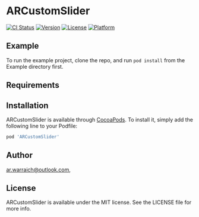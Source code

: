 # ARCustomSlider

[![CI Status](https://img.shields.io/travis/ar.warraich@outlook.com/ARCustomSlider.svg?style=flat)](https://travis-ci.org/ar.warraich@outlook.com/ARCustomSlider)
[![Version](https://img.shields.io/cocoapods/v/ARCustomSlider.svg?style=flat)](https://cocoapods.org/pods/ARCustomSlider)
[![License](https://img.shields.io/cocoapods/l/ARCustomSlider.svg?style=flat)](https://cocoapods.org/pods/ARCustomSlider)
[![Platform](https://img.shields.io/cocoapods/p/ARCustomSlider.svg?style=flat)](https://cocoapods.org/pods/ARCustomSlider)

## Example

To run the example project, clone the repo, and run `pod install` from the Example directory first.

## Requirements

## Installation

ARCustomSlider is available through [CocoaPods](https://cocoapods.org). To install
it, simply add the following line to your Podfile:

```ruby
pod 'ARCustomSlider'
```

## Author

ar.warraich@outlook.com,

## License

ARCustomSlider is available under the MIT license. See the LICENSE file for more info.
